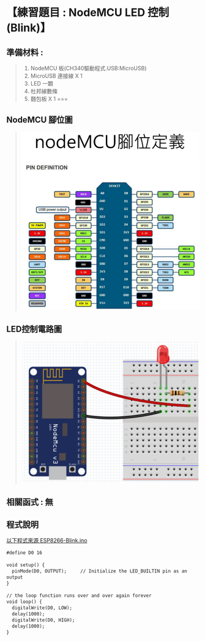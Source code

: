 <h1>【練習題目 : NodeMCU LED 控制(Blink)】</h1>

## 準備材料 : 
>1. NodeMCU 板(CH340驅動程式.USB:MicroUSB)
>2. MicroUSB 連接線 X 1
>3. LED 一顆
>4. 杜邦線數條
>5. 麵包板 X 1
===

## NodeMCU 腳位圖 

>![](https://github.com/derricktsai0904/Arduino/blob/master/04%20NodeMCU/Blink/nodemcu_pin.PNG?raw=true)

## LED控制電路圖

>![](https://github.com/derricktsai0904/Arduino/blob/master/04%20NodeMCU/Blink/NodeMCU_circuit.PNG?raw=true)

## 相關函式 : 無

## 程式說明

[以下程式來源 ESP8266-Blink.ino ]:https://github.com/derricktsai0904/Arduino/blob/master/04%20NodeMCU/Blink/ESP8266-Blink.ino "ESP8266-Blink.ino"
[以下程式來源 ESP8266-Blink.ino ]
``` arduino
#define D0 16 

void setup() {
  pinMode(D0, OUTPUT);     // Initialize the LED_BUILTIN pin as an output
}

// the loop function runs over and over again forever
void loop() {
  digitalWrite(D0, LOW);
  delay(1000);
  digitalWrite(D0, HIGH);
  delay(1000);
}

```






